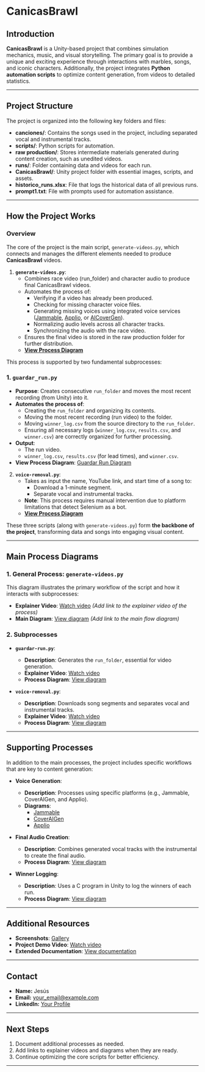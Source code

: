 # CanicasBrawl

## Introduction
**CanicasBrawl** is a Unity-based project that combines simulation mechanics, music, and visual storytelling. The primary goal is to provide a unique and exciting experience through interactions with marbles, songs, and iconic characters. Additionally, the project integrates **Python automation scripts** to optimize content generation, from videos to detailed statistics.

---

## Project Structure

The project is organized into the following key folders and files:

- **canciones/**: Contains the songs used in the project, including separated vocal and instrumental tracks.
- **scripts/**: Python scripts for automation.
- **raw production/**: Stores intermediate materials generated during content creation, such as unedited videos.
- **runs/**: Folder containing data and videos for each run.
- **CanicasBrawl/**: Unity project folder with essential images, scripts, and assets.
- **historico_runs.xlsx**: File that logs the historical data of all previous runs.
- **prompt1.txt**: File with prompts used for automation assistance.

---

## How the Project Works

### Overview
The core of the project is the main script, `generate-videos.py`, which connects and manages the different elements needed to produce **CanicasBrawl** videos. 

1. **`generate-videos.py`**:
   - Combines race video (run_folder) and character audio to produce final CanicasBrawl videos.
   - Automates the process of:
     - Verifying if a video has already been produced.
     - Checking for missing character voice files.  
     - Generating missing voices using integrated voice services ([Jammable](#), [Applio](#), or [AICoverGen](#)).
     - Normalizing audio levels across all character tracks.
     - Synchronizing the audio with the race video.
   - Ensures the final video is stored in the raw production folder for further distribution.
   - **[View Process Diagram](https://github.com/jesusgomeznuz/canicasbrawl/blob/master/assets/generate-videos-diagram.png)**

This process is supported by two fundamental subprocesses:

### 1. `guardar_run.py`
- **Purpose**: Creates consecutive `run_folder` and moves the most recent recording (from Unity) into it.
- **Automates the process of**:
  - Creating the `run_folder` and organizing its contents.
  - Moving the most recent recording (run video) to the folder.
  - Moving `winner_log.csv` from the source directory to the `run_folder`.
  - Ensuring all necessary logs (`winner_log.csv`, `results.csv`, and `winner.csv`) are correctly organized for further processing.
- **Output**:
  - The run video.
  - `winner_log.csv`, `results.csv` (for lead times), and `winner.csv`.
- **View Process Diagram**: [Guardar Run Diagram](https://github.com/jesusgomeznuz/canicasbrawl/blob/master/assets/guardar_run.png)

2. **`voice-removal.py`**:
   - Takes as input the name, YouTube link, and start time of a song to:
     - Download a 1-minute segment.
     - Separate vocal and instrumental tracks.
   - **Note**: This process requires manual intervention due to platform limitations that detect Selenium as a bot.
   - **[View Process Diagram](link-to-voice-removal-diagram)**

These three scripts (along with `generate-videos.py`) form **the backbone of the project**, transforming data and songs into engaging visual content.

---

## Main Process Diagrams

### 1. General Process: `generate-videos.py`
This diagram illustrates the primary workflow of the script and how it interacts with subprocesses:
- **Explainer Video**: [Watch video](#) *(Add link to the explainer video of the process)*
- **Main Diagram**: [View diagram](#) *(Add link to the main flow diagram)*

### 2. Subprocesses
- **`guardar-run.py`**:
  - **Description**: Generates the `run_folder`, essential for video generation.
  - **Explainer Video**: [Watch video](#)
  - **Process Diagram**: [View diagram](#)

- **`voice-removal.py`**:
  - **Description**: Downloads song segments and separates vocal and instrumental tracks.
  - **Explainer Video**: [Watch video](#)
  - **Process Diagram**: [View diagram](#)

---

## Supporting Processes

In addition to the main processes, the project includes specific workflows that are key to content generation:

- **Voice Generation**:
  - **Description**: Processes using specific platforms (e.g., Jammable, CoverAIGen, and Applio).
  - **Diagrams**:
    - [Jammable](#)
    - [CoverAIGen](#)
    - [Applio](#)

- **Final Audio Creation**:
  - **Description**: Combines generated vocal tracks with the instrumental to create the final audio.
  - **Process Diagram**: [View diagram](#)

- **Winner Logging**:
  - **Description**: Uses a C program in Unity to log the winners of each run.
  - **Process Diagram**: [View diagram](#)

---

## Additional Resources

- **Screenshots**: [Gallery](#)
- **Project Demo Video**: [Watch video](#)
- **Extended Documentation**: [View documentation](#)

---

## Contact
- **Name:** Jesús
- **Email:** your_email@example.com
- **LinkedIn:** [Your Profile](https://linkedin.com/in/your_profile)

---

## Next Steps
1. Document additional processes as needed.
2. Add links to explainer videos and diagrams when they are ready.
3. Continue optimizing the core scripts for better efficiency.

---
